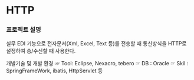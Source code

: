 # HTTP

### 프로젝트 설명
실무 EDI 기능으로 전자문서(Xml, Excel, Text 등)를 전송할 때 통신방식을 HTTP로 설정하여 송/수신할 때 사용한다.

개발기술 및 개발 환경
☞ Tool: Eclipse, Nexacro, tebero
☞ DB : Oracle
☞ Skil : SpringFrameWork, ibatis, HttpServlet 등
